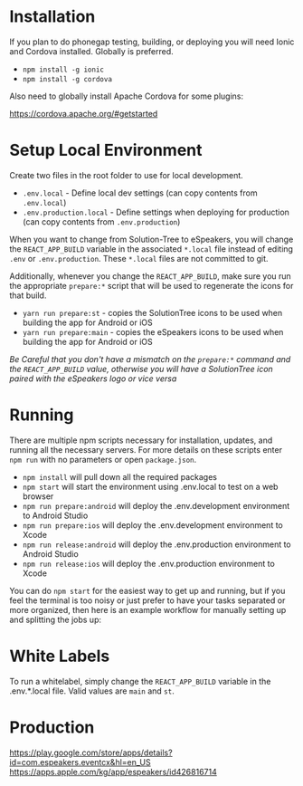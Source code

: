 # Installation #

If you plan to do phonegap testing, building, or deploying you will need
Ionic and Cordova installed.  Globally is preferred.

* `npm install -g ionic`
* `npm install -g cordova`

Also need to globally install Apache Cordova for some plugins:

https://cordova.apache.org/#getstarted

# Setup Local Environment #

Create two files in the root folder to use for local development.

* `.env.local` - Define local dev settings (can copy contents from `.env.local`)
* `.env.production.local` - Define settings when deploying for production (can copy contents from `.env.production`)

When you want to change from Solution-Tree to eSpeakers, you will change the `REACT_APP_BUILD` variable in the associated `*.local` file 
instead of editing `.env` or `.env.production`.  These `*.local` files are not committed to git.

Additionally, whenever you change the `REACT_APP_BUILD`, make sure you run the appropriate `prepare:*` script that will be used to regenerate the icons for that build.

* `yarn run prepare:st` - copies the SolutionTree icons to be used when building the app for Android or iOS
* `yarn run prepare:main` - copies the eSpeakers icons to be used when building the app for Android or iOS

*Be Careful that you don't have a mismatch on the `prepare:*` command and the `REACT_APP_BUILD` value, otherwise you will have a SolutionTree icon paired with the eSpeakers logo or vice versa*

# Running #

There are multiple npm scripts necessary for installation, updates, and running all
the necessary servers.  For more details on these scripts enter `npm run` 
with no parameters or open `package.json`.

* `npm install` will pull down all the required packages
* `npm start` will start the environment using .env.local to test on a web browser
* `npm run prepare:android` will deploy the .env.development environment to Android Studio
* `npm run prepare:ios` will deploy the .env.development environment to Xcode
* `npm run release:android` will deploy the .env.production environment to Android Studio
* `npm run release:ios` will deploy the .env.production environment to Xcode

You can do `npm start` for the easiest way to get up and running, but if 
you feel the terminal is too noisy or just prefer to have your tasks 
separated or more organized, then here is an example workflow for 
manually setting up and splitting the jobs up:

# White Labels #

To run a whitelabel, simply change the `REACT_APP_BUILD` variable in the .env.*.local file.  Valid values are `main` and `st`.

<!-- # Deploying / Building #

The best way to build an app is to prepare the folders, then build the app in the appropriate IDE (Android Studio or XCode).
1. `yarn run prepare:main && yarn run release:ios && yarn run release:android` will copy the eSpeakers logo and release the app to iOS and Android (Preferred method)
1. Open the IDE (`Android Studio` or `XCode`) and run the app in the emulator to make sure everything runs
1. Using the IDE, build an APK or iOS Build and upload it to each app store.  Instructions can be found here: 
https://docs.google.com/document/d/1ftNOXuJaO02Qlv-eTS8GcPEnfTEpsKG3s4zFTE4uA3M/edit#heading=h.tj9ky04sgd9b 
-->

# Production #
https://play.google.com/store/apps/details?id=com.espeakers.eventcx&hl=en_US
https://apps.apple.com/kg/app/espeakers/id426816714



